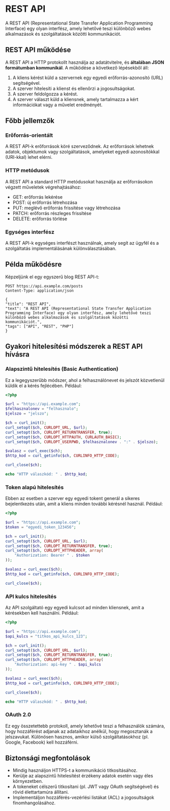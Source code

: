 # REST API

A REST API (Representational State Transfer Application Programming Interface) egy olyan interfész, amely lehetővé teszi különböző webes alkalmazások és szolgáltatások közötti kommunikációt.

## REST API működése

A REST API a HTTP protokollt használja az adatátvitelre, és **általában JSON formátumban kommunikál**. A működése a következő lépésekből áll:

1. A kliens kérést küld a szervernek egy egyedi erőforrás-azonosító (URL) segítségével.
2. A szerver hitelesíti a klienst és ellenőrzi a jogosultságokat.
3. A szerver feldolgozza a kérést.
4. A szerver választ küld a kliensnek, amely tartalmazza a kért információkat vagy a művelet eredményét.

## Főbb jellemzők

### Erőforrás-orientált

A REST API-k erőforrások köré szerveződnek. Az erőforrások lehetnek adatok, objektumok vagy szolgáltatások, amelyeket egyedi azonosítókkal (URI-kkal) lehet elérni.

### HTTP metódusok

A REST API a standard HTTP metódusokat használja az erőforrásokon végzett műveletek végrehajtásához:

- GET: erőforrás lekérése
- POST: új erőforrás létrehozása
- PUT: meglévő erőforrás frissítése vagy létrehozása
- PATCH: erőforrás részleges frissítése
- DELETE: erőforrás törlése

### Egységes interfész

A REST API-k egységes interfészt használnak, amely segít az ügyfél és a szolgáltatás implementálásának különválasztásában.

## Példa működésre

Képzeljünk el egy egyszerű blog REST API-t:

```
POST https://api.example.com/posts
Content-Type: application/json

{
"title": "REST API",
"text": "A REST API (Representational State Transfer Application Programming Interface) egy olyan interfész, amely lehetővé teszi különböző webes alkalmazások és szolgáltatások közötti kommunikációt.",
"tags": ["API", "REST", "PHP"]
}
```

## Gyakori hitelesítési módszerek a REST API hívásra

### Alapszintű hitelesítés (Basic Authentication)

Ez a legegyszerűbb módszer, ahol a felhasználónevet és jelszót közvetlenül küldik el a kérés fejlécében. Például:

```php
<?php

$url = "https://api.example.com";
$felhasznalonev = "felhasznalo";
$jelszo = "jelszo";

$ch = curl_init();
curl_setopt($ch, CURLOPT_URL, $url);
curl_setopt($ch, CURLOPT_RETURNTRANSFER, true);
curl_setopt($ch, CURLOPT_HTTPAUTH, CURLAUTH_BASIC);
curl_setopt($ch, CURLOPT_USERPWD, $felhasznalonev . ":" . $jelszo);

$valasz = curl_exec($ch);
$http_kod = curl_getinfo($ch, CURLINFO_HTTP_CODE);

curl_close($ch);

echo "HTTP válaszkód: " . $http_kod;
```

### Token alapú hitelesítés

Ebben az esetben a szerver egy egyedi tokent generál a sikeres bejelentkezés után, amit a kliens minden további kérésnél használ. Például:

```php
<?php

$url = "https://api.example.com";
$token = "egyedi_token_123456";

$ch = curl_init();
curl_setopt($ch, CURLOPT_URL, $url);
curl_setopt($ch, CURLOPT_RETURNTRANSFER, true);
curl_setopt($ch, CURLOPT_HTTPHEADER, array(
    "Authorization: Bearer " . $token
));

$valasz = curl_exec($ch);
$http_kod = curl_getinfo($ch, CURLINFO_HTTP_CODE);

curl_close($ch);
```

### API kulcs hitelesítés

Az API szolgáltató egy egyedi kulcsot ad minden kliensnek, amit a kérésekben kell használni. Például:

```php
<?php

$url = "https://api.example.com";
$api_kulcs = "titkos_api_kulcs_123";

$ch = curl_init();
curl_setopt($ch, CURLOPT_URL, $url);
curl_setopt($ch, CURLOPT_RETURNTRANSFER, true);
curl_setopt($ch, CURLOPT_HTTPHEADER, array(
    "Authorization: api-key " . $api_kulcs
));

$valasz = curl_exec($ch);
$http_kod = curl_getinfo($ch, CURLINFO_HTTP_CODE);

curl_close($ch);

echo "HTTP válaszkód: " . $http_kod;
```

### OAuth 2.0

Ez egy összetettebb protokoll, amely lehetővé teszi a felhasználók számára, hogy hozzáférést adjanak az adataikhoz anélkül, hogy megosztanák a jelszavukat. Különösen hasznos, amikor külső szolgáltatásokhoz (pl. Google, Facebook) kell hozzáférni.

## Biztonsági megfontolások

- Mindig használjon HTTPS-t a kommunikáció titkosításához.
- Kerülje az alapszintű hitelesítést érzékeny adatok esetén vagy éles környezetben.
- A tokeneket célszerű titkosítani (pl. JWT vagy OAuth segítségével) és rövid élettartamúra állítani.
- Implementáljon hozzáférés-vezérlési listákat (ACL) a jogosultságok finomhangolásához.